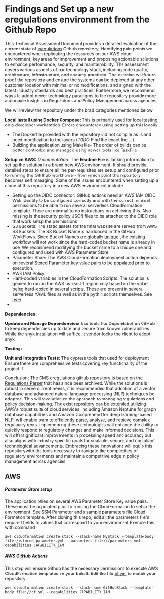# Findings and Set up a new eregulations environment from the Github Repo

This Technical Assessment Document provides a detailed evaluation of the current state of [eregulations](https://github.com/Enterprise-CMCS/cmcs-eregulations) Github repository, identifying pain points we encountered when replicating the resources on our AWS cloud environment, key areas for improvement and proposing actionable solutions to enhance performance, security, and maintainability. The assessment covers various aspects of our technology stack, including code quality, architecture, infrastructure, and security practices. 
The exercise will future proof the repository and ensure the systems can be deployed at any other customer location with minimal or no modifications, and aligned with the latest industry standards and best practices.  Furthermore, we recommend ways to adopt newer technology paradigms to the repository provide more actionable insights to Regulations and Policy Management across agencies

We will review the repository under the brad categories mentioned below 

**Local Install using Docker Compose:** This is primarily used for local testing on a developer workstation.  Errors encountered using setting up this locally


 - The Dockerfile provided with the repository did not compile as is and need modification to the layers (*TODO*  FInd the exact line ...) 
 - Building the application using Makefile- The order of builds can be better controlled and managed  using newer tools like  [TaskFile](https://taskfile.dev/)
 
 **Setup on AWS:**
   *Documentation:*
  The   **Readme File** is lacking information to set up the solution in a brand new AWS environment.  It should provide detailed steps to ensure  all the per-requisites are setup and configured prior to running the GitHhub workflows - from which point the repository becomes self managing. Some of the issues encountered when setting up a clone of this repository in a new AWS environment include
  
  - Setting up the OIDC connector: GitHub actions need an AWS IAM OIDC Web Identity to be configured correctly and with the correct minimal permissions to be able to run several serverless CloudFormation template. There are minimal to no instructions on achieving this. Also missing is the security policy JSON files to be attached to the OIDC role that work setup the permissions 
 - S3 Buckets: The static assets for the final website are served from AWS S3 Buckets. The S3 Bucket Name is hardcoded in the GitHub WorkFlows. Since Bucket Names are globally [unique](https://github.com/awsdocs/amazon-s3-developer-guide/blob/master/doc_source/UsingBucket.md) ,  the existing workflow will not work since the hard-coded bucket name is already in use. We recommend modifying the bucket name to a unique one and configured and used with AWS Parameter Store
 - Parameter Store: The AWS CloudFormation deployment action depends on several Stored Parameter key value pairs to be populated prior to execution. 
 - AWS IAM Policy 
 - Hard-coded  variables in the CloudFormation Scripts. The solution is geared to run on the AWS us-east-1 region only based on the value being hard-coded in several scripts. These are present in several serverless YAML files as well as in the pythin scripts themselves. See [here](https://github.com/Enterprise-CMCS/cmcs-eregulations/blob/d0429d823d4ac88eacd12a732a13a32704c74bb2/solution/text-extractor/backends/s3.py#L28)  
 - 
  **Dependencies:**
    
   **Update and Manage Dependencies:** Use tools like Dependabot on GitHub to keep dependencies up to date and secure from known vulnerabilities. While the snyk installation will suffice, it vendor-locks the client to adopt snyk 

**Testing:**
    
 **Unit and Integration Tests:** The cypress tools that used for deployment Ensure there are comprehensive tests covering key functionality of the project. T
   
Conclusion:
The CMS eregulations github repository is based on the [Regulations Parser](https://github.com/eregs/regulations-parser) that has since been archived. While the solutions is robust to serve current needs, it is recommended that adoption of a vector database and advanced natural language processing (NLP) techniques be adopted. This will revolutionize the approach to managing regulations and policy decision-making. The exist repository can be extended utilizing AWS's robust suite of cloud services, including Amazon Neptune for graph database capabilities and Amazon Comprehend for deep learning-based NLP, will enable team to efficiently parse, analyze, and retrieve complex regulatory texts. Implementing these technologies will enhance the  ability to quickly respond to regulatory changes and make informed decisions. This will offersignificant improvements in processing speed and accuracy but also aligns with industry specific goals for scalable, secure, and compliant technological advancements. Embracing these innovations will equip this repositorywith the tools necessary to navigate the complexities of regulatory environments and maintain a competitive edge in policy management across agencies
  


## AWS 
##### Parameter Store setup
The application relies on several AWS Parameter Store Key value pairs. These must be populated prior to running the CloudFormation to setup the environment. See [SSM Parameter ](/solution/stored_parameter.yml)  and s [sample](parameters.yml) parameters file Cloud Formation template. After cloning this repo, edit all the parameters file's required fields to values that correspond to your environment 
Execute this with command
```
aws cloudformation create-stack --stack-name MyStack --template-body file://stored_parameter.yml --parameters file://parameters.yml --capabilities CAPABILITY_IAM
```
##### AWS GitHub Actions
This step will ensure Github has the necessary permissions to execute AWS CloudFormation templates on your behalf. Edit the file [cf.yml](/solution/cf.yml) to match your repository
```
aws cloudformation create-stack --stack-name GitHubStack --template-body file://cf.yml --capabilities CAPABILITY_IAM
```



